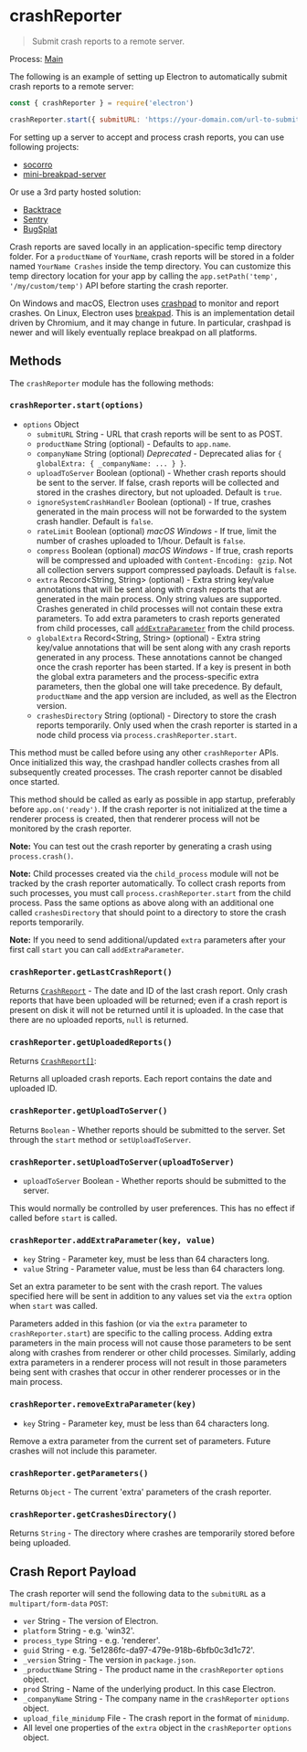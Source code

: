 # crashReporter

> Submit crash reports to a remote server.

Process: [Main](../glossary.md#main-process)

The following is an example of setting up Electron to automatically submit
crash reports to a remote server:

```javascript
const { crashReporter } = require('electron')

crashReporter.start({ submitURL: 'https://your-domain.com/url-to-submit' })
```

For setting up a server to accept and process crash reports, you can use
following projects:

* [socorro](https://github.com/mozilla/socorro)
* [mini-breakpad-server](https://github.com/electron/mini-breakpad-server)

Or use a 3rd party hosted solution:

* [Backtrace](https://backtrace.io/electron/)
* [Sentry](https://docs.sentry.io/clients/electron)
* [BugSplat](https://www.bugsplat.com/docs/platforms/electron)

Crash reports are saved locally in an application-specific temp directory folder.
For a `productName` of `YourName`, crash reports will be stored in a folder
named `YourName Crashes` inside the temp directory. You can customize this temp
directory location for your app by calling the `app.setPath('temp', '/my/custom/temp')`
API before starting the crash reporter.

On Windows and macOS, Electron uses
[crashpad](https://chromium.googlesource.com/crashpad/crashpad/+/master/README.md)
to monitor and report crashes. On Linux, Electron uses
[breakpad](https://chromium.googlesource.com/breakpad/breakpad/+/master/). This
is an implementation detail driven by Chromium, and it may change in future. In
particular, crashpad is newer and will likely eventually replace breakpad on
all platforms.

## Methods

The `crashReporter` module has the following methods:

### `crashReporter.start(options)`

* `options` Object
  * `submitURL` String - URL that crash reports will be sent to as POST.
  * `productName` String (optional) - Defaults to `app.name`.
  * `companyName` String (optional) _Deprecated_ - Deprecated alias for
    `{ globalExtra: { _companyName: ... } }`.
  * `uploadToServer` Boolean (optional) - Whether crash reports should be sent
    to the server. If false, crash reports will be collected and stored in the
    crashes directory, but not uploaded. Default is `true`.
  * `ignoreSystemCrashHandler` Boolean (optional) - If true, crashes generated
    in the main process will not be forwarded to the system crash handler.
    Default is `false`.
  * `rateLimit` Boolean (optional) _macOS_ _Windows_ - If true, limit the
    number of crashes uploaded to 1/hour. Default is `false`.
  * `compress` Boolean (optional) _macOS_ _Windows_ - If true, crash reports
    will be compressed and uploaded with `Content-Encoding: gzip`. Not all
    collection servers support compressed payloads. Default is `false`.
  * `extra` Record<String, String> (optional) - Extra string key/value
    annotations that will be sent along with crash reports that are generated
    in the main process. Only string values are supported. Crashes generated in
    child processes will not contain these extra parameters. To add extra
    parameters to crash reports generated from child processes, call
    [`addExtraParameter`](#crashreporteraddextraparameterkey-value) from the
    child process.
  * `globalExtra` Record<String, String> (optional) - Extra string key/value
    annotations that will be sent along with any crash reports generated in any
    process. These annotations cannot be changed once the crash reporter has
    been started. If a key is present in both the global extra parameters and
    the process-specific extra parameters, then the global one will take
    precedence. By default, `productName` and the app version are included, as
    well as the Electron version.
  * `crashesDirectory` String (optional) - Directory to store the crash reports
    temporarily. Only used when the crash reporter is started in a node child
    process via `process.crashReporter.start`.

This method must be called before using any other `crashReporter` APIs. Once
initialized this way, the crashpad handler collects crashes from all
subsequently created processes. The crash reporter cannot be disabled once
started.

This method should be called as early as possible in app startup, preferably
before `app.on('ready')`. If the crash reporter is not initialized at the time
a renderer process is created, then that renderer process will not be monitored
by the crash reporter.

**Note:** You can test out the crash reporter by generating a crash using
`process.crash()`.

**Note:** Child processes created via the `child_process` module will not
be tracked by the crash reporter automatically. To collect crash reports from
such processes, you must call `process.crashReporter.start` from the child
process. Pass the same options as above along with an additional one called
`crashesDirectory` that should point to a directory to store the crash reports
temporarily.

**Note:** If you need to send additional/updated `extra` parameters after your
first call `start` you can call `addExtraParameter`.

### `crashReporter.getLastCrashReport()`

Returns [`CrashReport`](structures/crash-report.md) - The date and ID of the
last crash report. Only crash reports that have been uploaded will be returned;
even if a crash report is present on disk it will not be returned until it is
uploaded. In the case that there are no uploaded reports, `null` is returned.

### `crashReporter.getUploadedReports()`

Returns [`CrashReport[]`](structures/crash-report.md):

Returns all uploaded crash reports. Each report contains the date and uploaded
ID.

### `crashReporter.getUploadToServer()`

Returns `Boolean` - Whether reports should be submitted to the server. Set through
the `start` method or `setUploadToServer`.

### `crashReporter.setUploadToServer(uploadToServer)`

* `uploadToServer` Boolean - Whether reports should be submitted to the server.

This would normally be controlled by user preferences. This has no effect if
called before `start` is called.

### `crashReporter.addExtraParameter(key, value)`

* `key` String - Parameter key, must be less than 64 characters long.
* `value` String - Parameter value, must be less than 64 characters long.

Set an extra parameter to be sent with the crash report. The values specified
here will be sent in addition to any values set via the `extra` option when
`start` was called.

Parameters added in this fashion (or via the `extra` parameter to
`crashReporter.start`) are specific to the calling process. Adding extra
parameters in the main process will not cause those parameters to be sent along
with crashes from renderer or other child processes. Similarly, adding extra
parameters in a renderer process will not result in those parameters being sent
with crashes that occur in other renderer processes or in the main process.

### `crashReporter.removeExtraParameter(key)`

* `key` String - Parameter key, must be less than 64 characters long.

Remove a extra parameter from the current set of parameters. Future crashes
will not include this parameter.

### `crashReporter.getParameters()`

Returns `Object` - The current 'extra' parameters of the crash reporter.

### `crashReporter.getCrashesDirectory()`

Returns `String` - The directory where crashes are temporarily stored before being uploaded.

## Crash Report Payload

The crash reporter will send the following data to the `submitURL` as
a `multipart/form-data` `POST`:

* `ver` String - The version of Electron.
* `platform` String - e.g. 'win32'.
* `process_type` String - e.g. 'renderer'.
* `guid` String - e.g. '5e1286fc-da97-479e-918b-6bfb0c3d1c72'.
* `_version` String - The version in `package.json`.
* `_productName` String - The product name in the `crashReporter` `options`
  object.
* `prod` String - Name of the underlying product. In this case Electron.
* `_companyName` String - The company name in the `crashReporter` `options`
  object.
* `upload_file_minidump` File - The crash report in the format of `minidump`.
* All level one properties of the `extra` object in the `crashReporter`
  `options` object.
